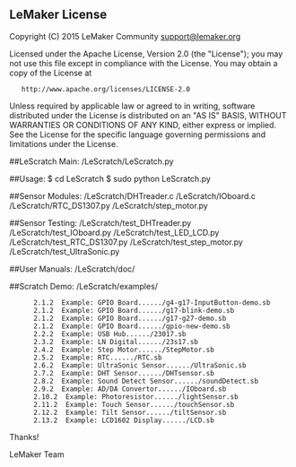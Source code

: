## LeMaker License

 Copyright (C) 2015 LeMaker Community <support@lemaker.org>

 Licensed under the Apache License, Version 2.0 (the "License");
 you may not use this file except in compliance with the License.
 You may obtain a copy of the License at

       http://www.apache.org/licenses/LICENSE-2.0

 Unless required by applicable law or agreed to in writing, software
 distributed under the License is distributed on an "AS IS" BASIS,
 WITHOUT WARRANTIES OR CONDITIONS OF ANY KIND, either express or implied.
 See the License for the specific language governing permissions and
 limitations under the License.

##LeScratch Main: 
		/LeScratch/LeScratch.py

##Usage: 
	$ cd LeScratch
	$ sudo python LeScratch.py

##Sensor Modules: 
		/LeScratch/DHTreader.c
		/LeScratch/IOboard.c
		/LeScratch/RTC_DS1307.py
		/LeScratch/step_motor.py
				
##Sensor Testing:
		/LeScratch/test_DHTreader.py
		/LeScratch/test_IOboard.py
		/LeScratch/test_LED_LCD.py
		/LeScratch/test_RTC_DS1307.py
		/LeScratch/test_step_motor.py
		/LeScratch/test_UltraSonic.py
				
##User Manuals: 
		/LeScratch/doc/

##Scratch Demo: 
		/LeScratch/examples/

	      2.1.2  Example: GPIO Board....../g4-g17-InputButton-demo.sb 
	      2.1.2  Example: GPIO Board....../g17-blink-demo.sb
	      2.1.2  Example: GPIO Board....../g17-g27-demo.sb
	      2.1.2  Example: GPIO Board....../gpio-new-demo.sb
	      2.2.2  Example: USB Hub....../23017.sb
	      2.3.2  Example: LN Digital....../23s17.sb
	      2.4.2  Example: Step Motor....../StepMotor.sb
	      2.5.2  Example: RTC....../RTC.sb
	      2.6.2  Example: UltraSonic Sensor....../UltraSonic.sb
	      2.7.2  Example: DHT Sensor....../DHTsensor.sb	
	      2.8.2  Example: Sound Detect Sensor....../soundDetect.sb
	      2.9.2  Example: AD/DA Convertor....../IOboard.sb
	      2.10.2  Example: Photoresistor....../lightSensor.sb
	      2.11.2  Example: Touch Sensor....../touchSensor.sb
	      2.12.2  Example: Tilt Sensor....../tiltSensor.sb		  
	      2.13.2  Example: LCD1602 Display....../LCD.sb


Thanks!

LeMaker Team
